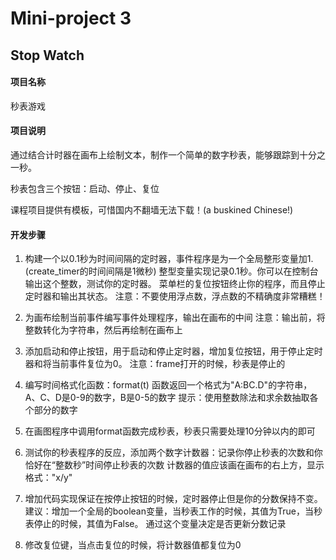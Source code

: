 # Mini-project 3
## Stop Watch
#### 项目名称
秒表游戏
#### 项目说明
通过结合计时器在画布上绘制文本，制作一个简单的数字秒表，能够跟踪到十分之一秒。

秒表包含三个按钮：启动、停止、复位

课程项目提供有模板，可惜国内不翻墙无法下载！(a buskined Chinese!)
#### 开发步骤
1. 构建一个以0.1秒为时间间隔的定时器，事件程序是为一个全局整形变量加1.(create_timer的时间间隔是1微秒)
	整型变量实现记录0.1秒。你可以在控制台输出这个整数，测试你的定时器。
	菜单栏的复位按钮终止你的程序，而且停止定时器和输出其状态。
	注意：不要使用浮点数，浮点数的不精确度非常糟糕！

2. 为画布绘制当前事件编写事件处理程序，输出在画布的中间
	注意：输出前，将整数转化为字符串，然后再绘制在画布上
	
3. 添加启动和停止按钮，用于启动和停止定时器，增加复位按钮，用于停止定时器和将当前事件复位为0。
	注意：frame打开的时候，秒表是停止的
	
4. 编写时间格式化函数：format(t)
	函数返回一个格式为"A:BC.D"的字符串，A、C、D是0-9的数字，B是0-5的数字
	提示：使用整数除法和求余数抽取各个部分的数字
	
5. 在画图程序中调用format函数完成秒表，秒表只需要处理10分钟以内的即可

6. 测试你的秒表程序的反应，添加两个数字计数器：记录你停止秒表的次数和你恰好在“整数秒”时间停止秒表的次数
	计数器的值应该画在画布的右上方，显示格式："x/y"
	
7. 增加代码实现保证在按停止按钮的时候，定时器停止但是你的分数保持不变。
	建议：增加一个全局的boolean变量，当秒表工作的时候，其值为True，当秒表停止的时候，其值为False。
		通过这个变量决定是否更新分数记录
	
8. 修改复位键，当点击复位的时候，将计数器值都复位为0